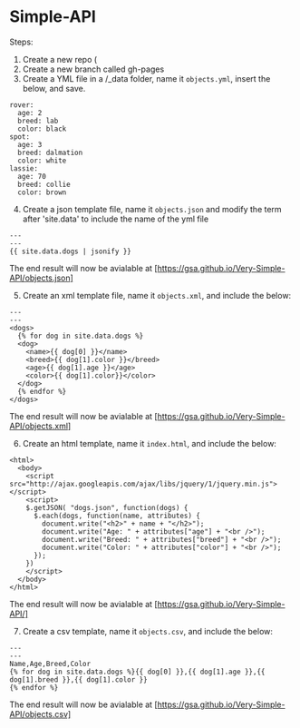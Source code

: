 Simple-API
==========


Steps:  
1. Create a new repo  (
2. Create a new branch called gh-pages  
3. Create a YML file in a /_data folder, name it `objects.yml`, insert the below, and save.   

````
rover:
  age: 2
  breed: lab
  color: black
spot:
  age: 3
  breed: dalmation
  color: white
lassie:
  age: 70
  breed: collie
  color: brown
````

4. Create a json template file, name it `objects.json` and modify the term after 'site.data' to include the name of the yml file  

````
---
---
{{ site.data.dogs | jsonify }}
````

The end result will now be avialable at [https://gsa.github.io/Very-Simple-API/objects.json]

5. Create an xml template file, name it `objects.xml`, and include the below:


````
---
---
<dogs>
  {% for dog in site.data.dogs %}
  <dog>
    <name>{{ dog[0] }}</name>
    <breed>{{ dog[1].color }}</breed>
    <age>{{ dog[1].age }}</age>
    <color>{{ dog[1].color}}</color>
  </dog>
  {% endfor %}
</dogs>
````

The end result will now be avialable at [https://gsa.github.io/Very-Simple-API/objects.xml]


6. Create an html template, name it `index.html`, and include the below:


````
<html>
  <body>
    <script src="http://ajax.googleapis.com/ajax/libs/jquery/1/jquery.min.js"></script>
    <script>
    $.getJSON( "dogs.json", function(dogs) {
      $.each(dogs, function(name, attributes) {
        document.write("<h2>" + name + "</h2>");
        document.write("Age: " + attributes["age"] + "<br />");
        document.write("Breed: " + attributes["breed"] + "<br />");
        document.write("Color: " + attributes["color"] + "<br />");
      });
    })
    </script>
  </body>
</html>
````
The end result will now be avialable at [https://gsa.github.io/Very-Simple-API/]


7. Create a csv template, name it `objects.csv`, and include the below:

````
---
---
Name,Age,Breed,Color
{% for dog in site.data.dogs %}{{ dog[0] }},{{ dog[1].age }},{{ dog[1].breed }},{{ dog[1].color }}
{% endfor %}
````

The end result will now be avialable at [https://gsa.github.io/Very-Simple-API/objects.csv]

